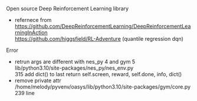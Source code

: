 
Open source Deep Reinforcement Learning library  
 - refernece from    
    https://github.com/DeepReinforcementLearning/DeepReinforcementLearningInAction   
    https://github.com/higgsfield/RL-Adventure (quantile regression dqn)   
    


Error
 - retrun args are different with nes_py 4 and gym 5   
    lib/python3.10/site-packages/nes_py/nes_env.py   
    315 add dict() to last return self.screen, reward, self.done, info, dict()
 - remove private attr   
    /home/melody/pyvenv/oasys/lib/python3.10/site-packages/gym/core.py   
    239 line

